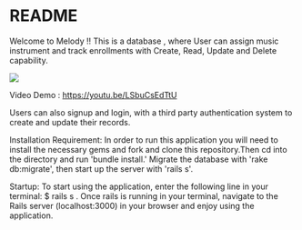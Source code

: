 # README

Welcome to Melody !! This is a database , where User can assign music instrument and track enrollments with Create, Read, Update and Delete capability.

![](https://media.giphy.com/media/7qKr2ciGC0Z0oI4G1t/giphy.gif)

Video Demo : https://youtu.be/LSbuCsEdTtU

Users can also signup and login, with a third party authentication system to create and update their records. 

Installation Requirement:
In order to run this application you will need to install the necessary gems and fork and clone this repository.Then cd into the directory and run 'bundle install.' Migrate the database with 'rake db:migrate', then start up the server with 'rails s'.

Startup: 
To start using the application, enter the following line in your terminal: $ rails s .
Once rails is running in your terminal, navigate to the Rails server (localhost:3000) in your browser and enjoy using the application.
